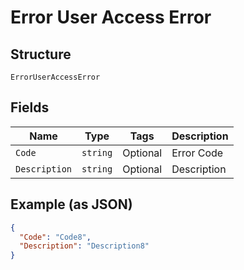 
# Error User Access Error

## Structure

`ErrorUserAccessError`

## Fields

| Name | Type | Tags | Description |
|  --- | --- | --- | --- |
| `Code` | `string` | Optional | Error Code |
| `Description` | `string` | Optional | Description |

## Example (as JSON)

```json
{
  "Code": "Code8",
  "Description": "Description8"
}
```

